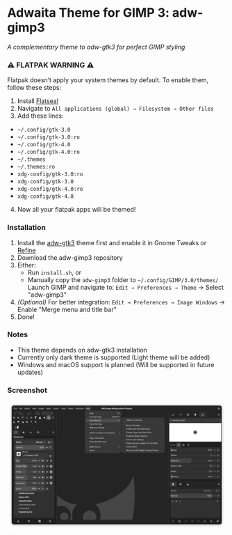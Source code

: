 # Adwaita Theme for GIMP 3: adw-gimp3

_A complementary theme to adw-gtk3 for perfect GIMP styling_

### ⚠️ FLATPAK WARNING ⚠️
Flatpak doesn’t apply your system themes by default. To enable them, follow these steps:

1. Install [Flatseal](https://flathub.org/apps/com.github.tchx84.Flatseal)
2. Navigate to `All applications (global) → Filesystem → Other files`
3. Add these lines: 	
- `~/.config/gtk-3.0`
- `~/.config/gtk-3.0:ro`
- `~/.config/gtk-4.0`
- `~/.config/gtk-4.0:ro`
- `~/.themes`
- `~/.themes:ro`
- `xdg-config/gtk-3.0:ro`
- `xdg-config/gtk-3.0`
- `xdg-config/gtk-4.0:ro`
- `xdg-config/gtk-4.0`
4. Now all your flatpak apps will be themed!

### Installation

1. Install the [adw-gtk3](https://github.com/lassekongo83/adw-gtk3) theme first and enable it in Gnome Tweaks or [Refine](https://flathub.org/apps/page.tesk.Refine)
2. Download the adw-gimp3 repository
3. Either:
   - Run `install.sh`, or
   - Manually copy the `adw-gimp3` folder to `~/.config/GIMP/3.0/themes/`
Launch GIMP and navigate to:
   `Edit → Preferences → Theme` → Select "adw-gimp3"
5. *(Optional)* For better integration:
   `Edit → Preferences → Image Windows` → Enable "Merge menu and title bar"
6. Done!

### Notes
- This theme depends on adw-gtk3 installation
- Currently only dark theme is supported (Light theme will be added)
- Windows and macOS support is planned (Will be supported in future updates)

### Screenshot
![Theme preview](preview-dark.png)
